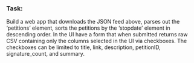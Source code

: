 ### Task: 
 Build a web app that downloads the JSON feed above, parses out the ‘petitions’ element, sorts the petitions by the ‘stopdate’ element in descending order. In the UI have a form that when submitted returns raw CSV containing only the columns selected in the UI via checkboxes. The checkboxes can be limited to title, link, description, petitionID, signature_count, and summary.
